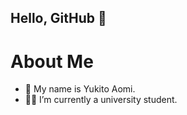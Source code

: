 ## Hello, GitHub 👋

<!--
**Yukito-Aomi/Yukito-Aomi** is a ✨ _special_ ✨ repository because its `README.md` (this file) appears on your GitHub profile.

Here are some ideas to get you started:

- 🔭 I’m currently working on ...
- 🌱 I’m currently learning ...
- 👯 I’m looking to collaborate on ...
- 🤔 I’m looking for help with ...
- 💬 Ask me about ...
- 📫 How to reach me: ...
- 😄 Pronouns: ...
- ⚡ Fun fact: ...
-->

# About Me

- 🦋 My name is Yukito Aomi.
- 🧑‍🎓 I’m currently a university student.

<!--
# 自己紹介

- 🦋 僕の名前は碧海ユキトです。
- 🧑‍🎓 現在は大学生です。
-->
